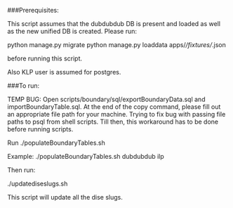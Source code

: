 ###Prerequisites:

This script assumes that the dubdubdub DB is present and loaded as well as the new unified DB is created. Please run:

python manage.py migrate
python manage.py loaddata apps/*/fixtures/*.json

before running this script.

Also KLP user is assumed for postgres.

###To run:

TEMP BUG: Open scripts/boundary/sql/exportBoundaryData.sql and importBoundaryTable.sql. At the end of the copy command, please fill out an appropriate file path for your machine. Trying to fix bug with passing file paths to psql from shell scripts. Till then, this workaround has to be done before running scripts.

Run ./populateBoundaryTables.sh <dubdubdub dbname> <ilp db name>

Example: ./populateBoundaryTables.sh dubdubdub ilp

Then run:

./updatediseslugs.sh <ilp db name>

This script will update all the dise slugs.
